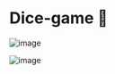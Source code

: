 # Dice-game 🎲

![image](https://github.com/Riyakumari57/Dice-game/assets/65845230/288ce648-091e-4549-86be-159ecafd6090)


![image](https://github.com/Riyakumari57/Dice-game/assets/65845230/5bf6eab1-b3cd-46f2-b941-bbbf6577d581)
